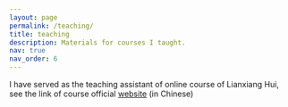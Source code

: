 ```yaml
---
layout: page
permalink: /teaching/
title: teaching
description: Materials for courses I taught.
nav: true
nav_order: 6
---
```


I have served as the teaching assistant of online course of Lianxiang Hui, see the link of course official [website](https://lianxh.cn/details/1259.html) (in Chinese)
